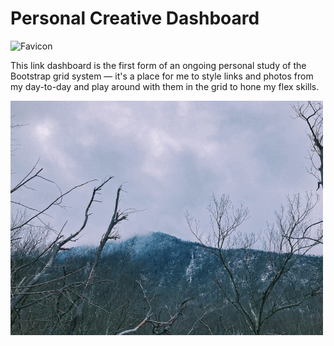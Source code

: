 # Personal Creative Dashboard
![Favicon](./favicon.ico)

This link dashboard is the first form of an ongoing personal study of the Bootstrap grid system — it's a place for me to style links and photos from my day-to-day and play around with them in the grid to hone my flex skills.

<img src="https://github.com/katsign/dashboard/blob/main/assets/images/journal5.gif?raw=true" width="500">


